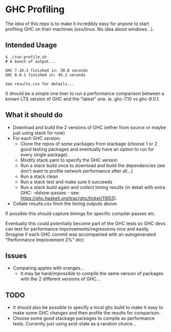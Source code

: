 # GHC Profiling

The idea of this repo is to make it incredibly easy for anyone to start profiling GHC on their machines (osx/linux. No idea about windows...).

## Intended Usage

```
$ ./run-profile.sh
# A bunch of output...

GHC 7.10.3 finished in: 30.8 seconds
GHC 8.0.1 finished in: 45.2 seconds

See results.csv for details...
```

It should be a simple one liner to run a performance comparison between a known LTS version of GHC and the "latest" one.
ie. ghc-7.10 vs ghc-8.0.1.

## What it should do
- Download and build the 2 versions of GHC (either from source or maybe just using stack for now)
- For each GHC version:
  - Clone the repos of some packages from stackage (choose 1 or 2 good testing packages and eventually have an option to run for every single package).
  - Modify stack.yaml to specify the GHC version
  - Run a stack build once to download and build the dependencies (we don't want to profile network performance after all...)
  - Run a stack clean
  - Run a stack test and make sure it succeeds
  - Run a stack build again and collect timing results (in detail with extra GHC: -dshow-passes - see: https://ghc.haskell.org/trac/ghc/ticket/11653).
- Collate results.csv from the timing outputs above.

If possible this should capture timings for specific compiler passes etc.

Eventually this could potentially become part of the GHC tests so GHC devs can test for performance improvements/regressions nice and easily.
(Imagine if each GHC commit was accompanied with an autogenerated "Performance Improvement 2%" etc)


## Issues
- Comparing apples with oranges...
  - It may be hard/impossible to compile the same version of packages with the 2 different versions of GHC...

## TODO
- It should also be possible to specify a local ghc build to make it easy to make some GHC changes and then profile the results for comparison.
- Choose some good stackage packages to compile as performance tests.  Currently just using acid-state as a random choice...
